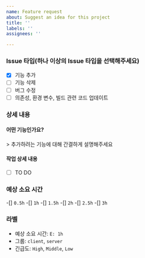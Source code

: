 ```yaml
---
name: Feature request
about: Suggest an idea for this project
title: ''
labels: ''
assignees: ''

---
```


### Issue 타입(하나 이상의 Issue 타입을 선택해주세요)
- [X] 기능 추가
- [ ] 기능 삭제
- [ ] 버그 수정
- [ ] 의존성, 환경 변수, 빌드 관련 코드 업데이트

### 상세 내용
#### 어떤 기능인가요?
\> 추가하려는 기능에 대해 간결하게 설명해주세요

#### 작업 상세 내용
- [ ] TO DO

### 예상 소요 시간
-[] `0.5h`
-[] `1h`
-[] `1.5h`
-[] `2h`
-[] `2.5h`
-[] `3h`

### 라벨
- 예상 소요 시간: `E: 1h`
- 그룹: `client`, `server`
- 긴급도: `High`, `Middle`, `Low`
